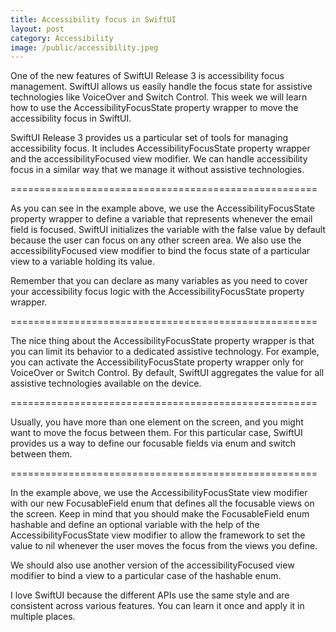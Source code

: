 ```yaml
---
title: Accessibility focus in SwiftUI
layout: post
category: Accessibility
image: /public/accessibility.jpeg
---
```


One of the new features of SwiftUI Release 3 is accessibility focus management. SwiftUI allows us easily handle the focus state for assistive technologies like VoiceOver and Switch Control. This week we will learn how to use the AccessibilityFocusState property wrapper to move the accessibility focus in SwiftUI.

SwiftUI Release 3 provides us a particular set of tools for managing accessibility focus. It includes AccessibilityFocusState property wrapper and the accessibilityFocused view modifier. We can handle accessibility focus in a similar way that we manage it without assistive technologies.

=====================================================

As you can see in the example above, we use the AccessibilityFocusState property wrapper to define a variable that represents whenever the email field is focused. SwiftUI initializes the variable with the false value by default because the user can focus on any other screen area. We also use the accessibilityFocused view modifier to bind the focus state of a particular view to a variable holding its value. 

Remember that you can declare as many variables as you need to cover your accessibility focus logic with the AccessibilityFocusState property wrapper.

=====================================================

The nice thing about the AccessibilityFocusState property wrapper is that you can limit its behavior to a dedicated assistive technology. For example, you can activate the AccessibilityFocusState property wrapper only for VoiceOver or Switch Control. By default, SwiftUI aggregates the value for all assistive technologies available on the device.     

=====================================================

Usually, you have more than one element on the screen, and you might want to move the focus between them. For this particular case, SwiftUI provides us a way to define our focusable fields via enum and switch between them.

=====================================================

In the example above, we use the AccessibilityFocusState view modifier with our new FocusableField enum that defines all the focusable views on the screen. Keep in mind that you should make the FocusableField enum hashable and define an optional variable with the help of the AccessibilityFocusState view modifier to allow the framework to set the value to nil whenever the user moves the focus from the views you define. 

We should also use another version of the accessibilityFocused view modifier to bind a view to a particular case of the hashable enum.

I love SwiftUI because the different APIs use the same style and are consistent across various features. You can learn it once and apply it in multiple places.
